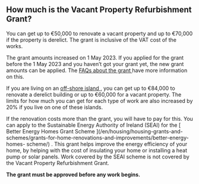 ##  How much is the Vacant Property Refurbishment Grant?

You can get up to €50,000 to renovate a vacant property and up to €70,000 if
the property is derelict. The grant is inclusive of the VAT cost of the works.

The grant amounts increased on 1 May 2023. If you applied for the grant before
the 1 May 2023 and you haven’t got your grant yet, the new grant amounts can
be applied. The [ FAQs about the grant
](https://www.gov.ie/pdf/?file=https://assets.gov.ie/256936/bf727a33-a830-4b09-8917-aaf4e324a886.pdf#page=null)
have more information on this.

If you are living on an [ off-shore island
](https://www.gov.ie/en/publication/31da3-populated-off-shore-islands/) , you
can get up to €84,000 to renovate a derelict building or up to €60,000 for a
vacant property. The limits for how much you can get for each type of work are
also increased by 20% if you live on one of these islands.

If the renovation costs more than the grant, you will have to pay for this.
You can apply to the Sustainable Energy Authority of Ireland (SEAI) for the [
Better Energy Homes Grant Scheme ](/en/housing/housing-grants-and-
schemes/grants-for-home-renovations-and-improvements/better-energy-homes-
scheme/) . This grant helps improve the energy efficiency of your home, by
helping with the cost of insulating your home or installing a heat pump or
solar panels. Work covered by the SEAI scheme is not covered by the Vacant
Property Refurbishment Grant.

**The grant must be approved before any work begins.**
